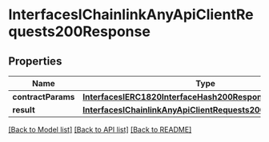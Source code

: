 # InterfacesIChainlinkAnyApiClientRequests200Response

## Properties
Name | Type | Description | Notes
------------ | ------------- | ------------- | -------------
**contractParams** | [**InterfacesIERC1820InterfaceHash200ResponseResult**](InterfacesIERC1820InterfaceHash200ResponseResult.md) |  | 
**result** | [**InterfacesIChainlinkAnyApiClientRequests200ResponseResult**](InterfacesIChainlinkAnyApiClientRequests200ResponseResult.md) |  | 

[[Back to Model list]](../README.md#documentation-for-models) [[Back to API list]](../README.md#documentation-for-api-endpoints) [[Back to README]](../README.md)


